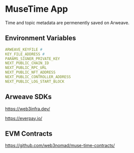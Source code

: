 # MuseTime App

Time and topic metadata are permenently saved on Arweave.

## Environment Variables

```yaml
ARWEAVE_KEYFILE #
KEY_FILE_ADDRESS #
PARAMS_SIGNER_PRIVATE_KEY
NEXT_PUBLIC_CHAIN_ID
NEXT_PUBLIC_RPC_URL
NEXT_PUBLIC_NFT_ADDRESS
NEXT_PUBLIC_CONTROLLER_ADDRESS
NEXT_PUBLIC_LOG_START_BLOCK
```

## Arweave SDKs

https://web3infra.dev/

https://everpay.io/


## EVM Contracts

https://github.com/web3nomad/muse-time-contracts/
